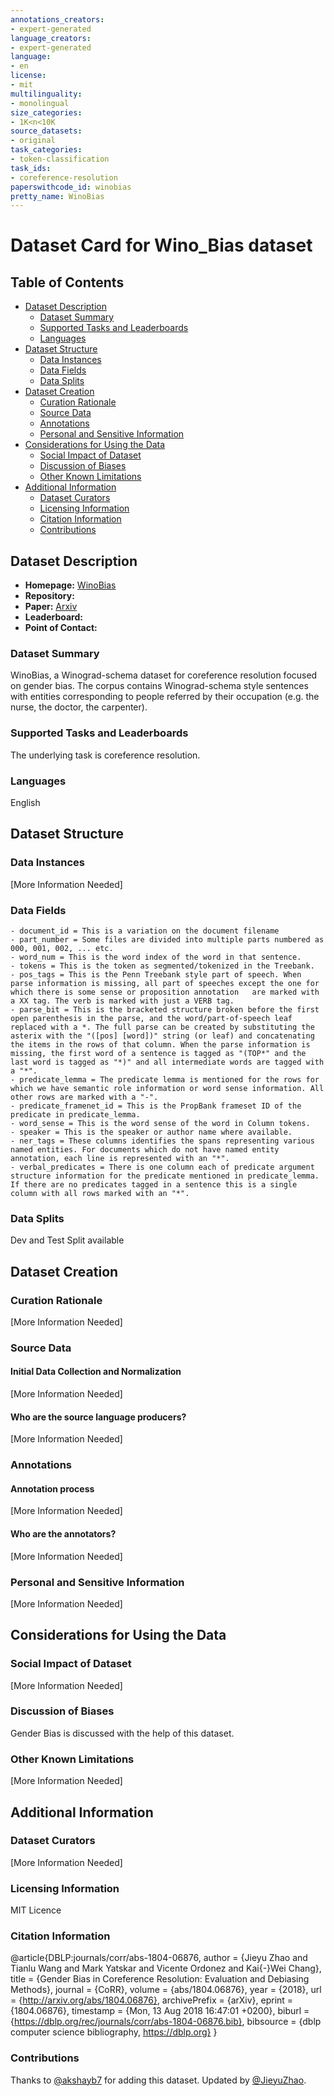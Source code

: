 ```yaml
---
annotations_creators:
- expert-generated
language_creators:
- expert-generated
language:
- en
license:
- mit
multilinguality:
- monolingual
size_categories:
- 1K<n<10K
source_datasets:
- original
task_categories:
- token-classification
task_ids:
- coreference-resolution
paperswithcode_id: winobias
pretty_name: WinoBias
---
```


# Dataset Card for Wino_Bias dataset

## Table of Contents
- [Dataset Description](#dataset-description)
  - [Dataset Summary](#dataset-summary)
  - [Supported Tasks and Leaderboards](#supported-tasks-and-leaderboards)
  - [Languages](#languages)
- [Dataset Structure](#dataset-structure)
  - [Data Instances](#data-instances)
  - [Data Fields](#data-fields)
  - [Data Splits](#data-splits)
- [Dataset Creation](#dataset-creation)
  - [Curation Rationale](#curation-rationale)
  - [Source Data](#source-data)
  - [Annotations](#annotations)
  - [Personal and Sensitive Information](#personal-and-sensitive-information)
- [Considerations for Using the Data](#considerations-for-using-the-data)
  - [Social Impact of Dataset](#social-impact-of-dataset)
  - [Discussion of Biases](#discussion-of-biases)
  - [Other Known Limitations](#other-known-limitations)
- [Additional Information](#additional-information)
  - [Dataset Curators](#dataset-curators)
  - [Licensing Information](#licensing-information)
  - [Citation Information](#citation-information)
  - [Contributions](#contributions)

## Dataset Description

- **Homepage:** [WinoBias](https://uclanlp.github.io/corefBias/overview)
- **Repository:**
- **Paper:** [Arxiv](https://arxiv.org/abs/1804.06876)
- **Leaderboard:**
- **Point of Contact:**

### Dataset Summary

WinoBias, a Winograd-schema dataset for coreference resolution focused on gender bias.
The corpus contains Winograd-schema style sentences with entities corresponding to people
referred by their occupation (e.g. the nurse, the doctor, the carpenter).

### Supported Tasks and Leaderboards

The underlying task is coreference resolution. 
### Languages

English

## Dataset Structure

### Data Instances

[More Information Needed]

### Data Fields

    - document_id = This is a variation on the document filename
    - part_number = Some files are divided into multiple parts numbered as 000, 001, 002, ... etc.
    - word_num = This is the word index of the word in that sentence.
    - tokens = This is the token as segmented/tokenized in the Treebank.
    - pos_tags = This is the Penn Treebank style part of speech. When parse information is missing, all part of speeches except the one for which there is some sense or proposition annotation   are marked with a XX tag. The verb is marked with just a VERB tag.
    - parse_bit = This is the bracketed structure broken before the first open parenthesis in the parse, and the word/part-of-speech leaf replaced with a *. The full parse can be created by substituting the asterix with the "([pos] [word])" string (or leaf) and concatenating the items in the rows of that column. When the parse information is missing, the first word of a sentence is tagged as "(TOP*" and the last word is tagged as "*)" and all intermediate words are tagged with a "*".
    - predicate_lemma = The predicate lemma is mentioned for the rows for which we have semantic role information or word sense information. All other rows are marked with a "-".
    - predicate_framenet_id = This is the PropBank frameset ID of the predicate in predicate_lemma.
    - word_sense = This is the word sense of the word in Column tokens.
    - speaker = This is the speaker or author name where available.
    - ner_tags = These columns identifies the spans representing various named entities. For documents which do not have named entity annotation, each line is represented with an "*".
    - verbal_predicates = There is one column each of predicate argument structure information for the predicate mentioned in predicate_lemma. If there are no predicates tagged in a sentence this is a single column with all rows marked with an "*".

### Data Splits

Dev and Test Split available

## Dataset Creation

### Curation Rationale

[More Information Needed]

### Source Data

#### Initial Data Collection and Normalization

[More Information Needed]

#### Who are the source language producers?

[More Information Needed]

### Annotations

#### Annotation process

[More Information Needed]

#### Who are the annotators?

[More Information Needed]

### Personal and Sensitive Information

[More Information Needed]

## Considerations for Using the Data

### Social Impact of Dataset

[More Information Needed]

### Discussion of Biases

Gender Bias is discussed with the help of this dataset.

### Other Known Limitations

[More Information Needed]

## Additional Information

### Dataset Curators

[More Information Needed]

### Licensing Information

MIT Licence

### Citation Information

@article{DBLP:journals/corr/abs-1804-06876,
  author    = {Jieyu Zhao and
               Tianlu Wang and
               Mark Yatskar and
               Vicente Ordonez and
               Kai{-}Wei Chang},
  title     = {Gender Bias in Coreference Resolution: Evaluation and Debiasing Methods},
  journal   = {CoRR},
  volume    = {abs/1804.06876},
  year      = {2018},
  url       = {http://arxiv.org/abs/1804.06876},
  archivePrefix = {arXiv},
  eprint    = {1804.06876},
  timestamp = {Mon, 13 Aug 2018 16:47:01 +0200},
  biburl    = {https://dblp.org/rec/journals/corr/abs-1804-06876.bib},
  bibsource = {dblp computer science bibliography, https://dblp.org}
}

### Contributions

Thanks to [@akshayb7](https://github.com/akshayb7) for adding this dataset. Updated by [@JieyuZhao](https://github.com/JieyuZhao).
